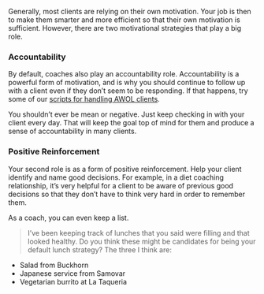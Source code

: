 Generally, most clients are relying on their own motivation. Your job is then to make them smarter and more efficient so that their own motivation is sufficient. However, there are two motivational strategies that play a big role.

### Accountability

By default, coaches also play an accountability role. Accountability is a powerful form of motivation, and is why you should continue to follow up with a client even if they don’t seem to be responding. If that happens, try some of our [scripts for handling AWOL clients](https://github.com/coachdotme/digitalcoaching/wiki/Coaching-Disengaged-Clients).

You shouldn’t ever be mean or negative. Just keep checking in with your client every day. That will keep the goal top of mind for them and produce a sense of accountability in many clients.

### Positive Reinforcement

Your second role is as a form of positive reinforcement. Help your client identify and name good decisions. For example, in a diet coaching relationship, it’s very helpful for a client to be aware of previous good decisions so that they don’t have to think very hard in order to remember them.

As a coach, you can even keep a list.

>I’ve been keeping track of lunches that you said were filling and that looked healthy. Do you think these might be candidates for being your default lunch strategy? The three I think are:
- Salad from Buckhorn 
- Japanese service from Samovar 
- Vegetarian burrito at La Taqueria